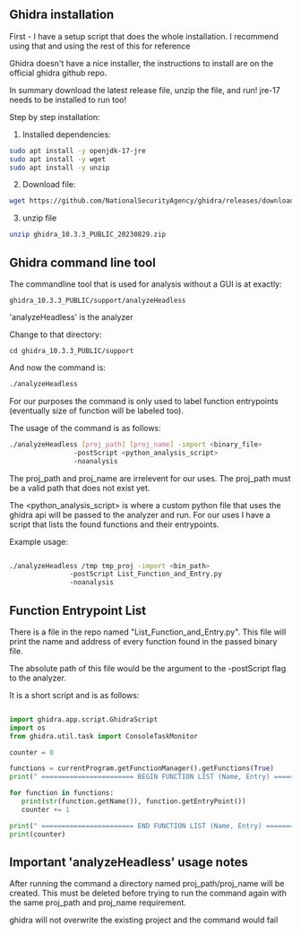 


## Ghidra installation 

First - I have a setup script that does the whole 
        installation. I recommend using that and 
        using the rest of this for reference

Ghidra doesn't have a nice installer, the 
instructions to install are on the official ghidra
github repo. 

In summary download the latest release file, unzip 
the file, and run! jre-17 needs to be installed to 
run too! 



Step by step installation:

1. Installed dependencies:
```bash
sudo apt install -y openjdk-17-jre
sudo apt install -y wget 
sudo apt install -y unzip
```


2. Download file:
```bash
wget https://github.com/NationalSecurityAgency/ghidra/releases/download/Ghidra_10.3.3_build/ghidra_10.3.3_PUBLIC_20230829.zip
```

3. unzip file 
```bash
unzip ghidra_10.3.3_PUBLIC_20230829.zip
```

## Ghidra command line tool 

The commandline tool that is used for analysis without a GUI is at exactly:
```
ghidra_10.3.3_PUBLIC/support/analyzeHeadless
```
'analyzeHeadless' is the analyzer

Change to that directory:
```
cd ghidra_10.3.3_PUBLIC/support
```

And now the command is:
```bash
./analyzeHeadless
```

For our purposes the command is only used to label function 
entrypoints (eventually size of function will be labeled too). 

The usage of the command is as follows:
```bash
./analyzeHeadless [proj_path] [proj_name] -import <binary_file>
                -postScript <python_analysis_script>
                -noanalysis
```
The proj_path and proj_name are irrelevent for our uses. The proj_path must be a valid path that does not exist yet.

The <python_analysis_script> is where a custom python file that 
uses the ghidra api will be passed to the analyzer and run. For 
our uses I have a script that lists the found functions and their
entrypoints.

Example usage:
```bash

./analyzeHeadless /tmp tmp_proj -import <bin_path> 
               -postScript List_Function_and_Entry.py
               -noanalysis
```


## Function Entrypoint List
There is a file in the repo named "List_Function_and_Entry.py".
This file will print the name and address of every function 
found in the passed binary file. 

The absolute path of this file would be the argument to the 
-postScript flag to the analyzer.

It is a short script and is as follows:
```python

import ghidra.app.script.GhidraScript
import os 
from ghidra.util.task import ConsoleTaskMonitor

counter = 0

functions = currentProgram.getFunctionManager().getFunctions(True)
print(" ======================= BEGIN FUNCTION LIST (Name, Entry) =======================================")

for function in functions:
   print(str(function.getName()), function.getEntryPoint())
   counter += 1

print(" ======================= END FUNCTION LIST (Name, Entry) =======================================")
print(counter)
```


## Important 'analyzeHeadless' usage notes

After running the command a directory named proj_path/proj_name
will be created. This must be deleted before trying to run the 
command again with the same proj_path and proj_name requirement.

ghidra will not overwrite the existing project and the command 
would fail













